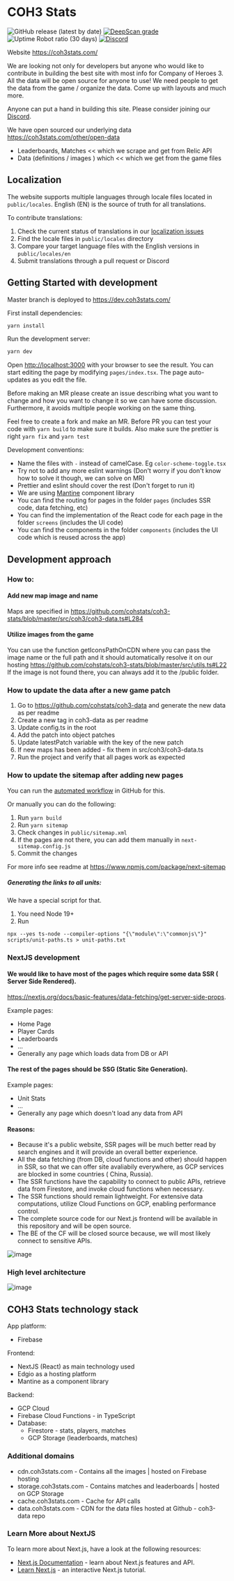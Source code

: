 # COH3 Stats

![GitHub release (latest by date)](https://img.shields.io/github/v/release/cohstats/coh3-stats)
[![DeepScan grade](https://deepscan.io/api/teams/15780/projects/22550/branches/667770/badge/grade.svg)](https://deepscan.io/dashboard#view=project&tid=15780&pid=22550&bid=667770)
![Uptime Robot ratio (30 days)](https://img.shields.io/uptimerobot/ratio/m795263234-6c03132c5b21b08d1534fe1d?label=uptime%2030%20days)
[![Discord](https://img.shields.io/discord/959118129240350740?style=flat&label=Chat%20on%20Discord)](https://discord.gg/jRrnwqMfkr)

Website https://coh3stats.com/

We are looking not only for developers but anyone who would like to contribute
in building the best site with most info for Company of Heroes 3. All the data will
be open source for anyone to use! We need people to get the data from the game
/ organize the data. Come up with layouts and much more.

Anyone can put a hand in building this site. Please consider joining our [Discord](https://discord.gg/jRrnwqMfkr).

We have open sourced our underlying data https://coh3stats.com/other/open-data

- Leaderboards, Matches << which we scrape and get from Relic API
- Data (definitions / images ) which << which we get from the game files

## Localization

The website supports multiple languages through locale files located in `public/locales`. English (EN) is the source of truth for all translations.

To contribute translations:

1. Check the current status of translations in our [localization issues](https://github.com/cohstats/coh3-stats/issues?q=label%3Alocalization%20)
2. Find the locale files in `public/locales` directory
3. Compare your target language files with the English versions in `public/locales/en`
4. Submit translations through a pull request or Discord

## Getting Started with development

Master branch is deployed to https://dev.coh3stats.com/

First install dependencies:

```bash
yarn install
```

Run the development server:

```bash
yarn dev
```

Open [http://localhost:3000](http://localhost:3000) with your browser to see the result.
You can start editing the page by modifying `pages/index.tsx`. The page auto-updates as you edit the file.

Before making an MR please create an issue describing what you want to change and how you want to change it so we can have some discussion. Furthermore, it avoids multiple people working on the same thing.

Feel free to create a fork and make an MR. Before PR you can test your code with `yarn build` to make sure it builds.
Also make sure the prettier is right `yarn fix` and `yarn test`

Development conventions:

- Name the files with `-` instead of camelCase. Eg `color-scheme-toggle.tsx`
- Try not to add any more eslint warnings (Don't worry if you don't know how to solve it though, we can solve on MR)
- Prettier and eslint should cover the rest (Don't forget to run it)
- We are using [Mantine](https://mantine.dev/) component library
- You can find the routing for pages in the folder `pages` (includes SSR code, data fetching, etc)
- You can find the implementation of the React code for each page in the folder `screens` (includes the UI code)
- You can find the components in the folder `components` (includes the UI code which is reused across the app)

## Development approach

### How to:

#### Add new map image and name

Maps are specified in https://github.com/cohstats/coh3-stats/blob/master/src/coh3/coh3-data.ts#L284

#### Utilize images from the game

You can use the function getIconsPathOnCDN where you can pass the image name or the full path and it should automatically
resolve it on our hosting
https://github.com/cohstats/coh3-stats/blob/master/src/utils.ts#L22
If the image is not found there, you can always add it to the /public folder.

### How to update the data after a new game patch

1. Go to https://github.com/cohstats/coh3-data and generate the new data as per readme
2. Create a new tag in coh3-data as per readme
3. Update config.ts in the root
4. Add the patch into object patches
5. Update latestPatch variable with the key of the new patch
6. If new maps has been added - fix them in src/coh3/coh3-data.ts
7. Run the project and verify that all pages work as expected

### How to update the sitemap after adding new pages

You can run the [automated workflow](https://github.com/cohstats/coh3-stats/actions/workflows/sitemap.yml) in GitHub for this.

Or manually you can do the following:

1. Run `yarn build`
2. Run `yarn sitemap`
3. Check changes in `public/sitemap.xml`
4. If the pages are not there, you can add them manually in `next-sitemap.config.js`
5. Commit the changes

For more info see readme at https://www.npmjs.com/package/next-sitemap

##### Generating the links to all units:

We have a special script for that.

1. You need Node 19+
2. Run

```
npx --yes ts-node --compiler-options "{\"module\":\"commonjs\"}" scripts/unit-paths.ts > unit-paths.txt
```

### NextJS development

#### We would like to have most of the pages which require some data SSR ( Server Side Rendered).

https://nextjs.org/docs/basic-features/data-fetching/get-server-side-props.

Example pages:

- Home Page
- Player Cards
- Leaderboards
- ...
- Generally any page which loads data from DB or API

#### The rest of the pages should be SSG (Static Site Generation).

Example pages:

- Unit Stats
- ...
- Generally any page which doesn't load any data from API

#### Reasons:

- Because it's a public website, SSR pages will be much better read by search engines and it will provide an overall better experience.
- All the data fetching (from DB, cloud functions and other) should happen in SSR, so that we can offer site avaliabily everywhere, as GCP services are blocked in
  some countries ( China, Russia).
- The SSR functions have the capability to connect to public APIs, retrieve data from Firestore, and invoke cloud functions when necessary.
- The SSR functions should remain lightweight. For extensive data computations, utilize Cloud Functions on GCP, enabling performance control.
- The complete source code for our Next.js frontend will be available in this repository and will be open source.
- The BE of the CF will be closed source because, we will most likely connect to sensitive APIs.

![image](https://user-images.githubusercontent.com/8086995/217599315-ff660c70-e9d6-4e99-88b9-c4ea21892433.png)

### High level architecture

![image](https://user-images.githubusercontent.com/8086995/217594185-93c7d83a-cb5f-4b93-a26d-bcc32d805d41.png)

## COH3 Stats technology stack

App platform:

- Firebase

Frontend:

- NextJS (React) as main technology used
- Edgio as a hosting platform
- Mantine as a component library

Backend:

- GCP Cloud
- Firebase Cloud Functions - in TypeScript
- Database:
  - Firestore - stats, players, matches
  - GCP Storage (leaderboards, matches)

### Additional domains

- cdn.coh3stats.com - Contains all the images | hosted on Firebase hosting
- storage.coh3stats.com - Contains matches and leaderboards | hosted on GCP Storage
- cache.coh3stats.com - Cache for API calls
- data.coh3stats.com - CDN for the data files hosted at Github - coh3-data repo

### Learn More about NextJS

To learn more about Next.js, have a look at the following resources:

- [Next.js Documentation](https://nextjs.org/docs) - learn about Next.js features and API.
- [Learn Next.js](https://nextjs.org/learn) - an interactive Next.js tutorial.
